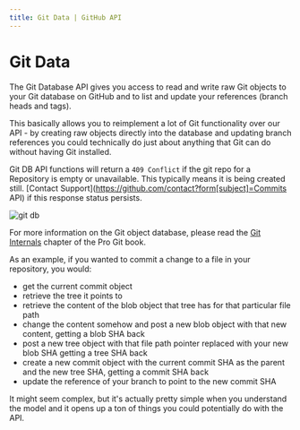 ```yaml
---
title: Git Data | GitHub API
---
```


# Git Data

The Git Database API gives you access to read and write raw Git objects
to your Git database on GitHub and to list and update your references
(branch heads and tags).

This basically allows you to reimplement a lot of Git functionality over
our API - by creating raw objects directly into the database and updating
branch references you could technically do just about anything that Git
can do without having Git installed.

Git DB API functions will return a `409 Conflict` if the git repo for a Repository is empty
or unavailable.  This typically means it is being created still.  [Contact
Support](https://github.com/contact?form[subject]=Commits API) if this response status persists.

![git db](http://git-scm.com/figures/18333fig0904-tn.png)

For more information on the Git object database, please read the
[Git Internals](http://git-scm.com/book/en/Git-Internals) chapter of
the Pro Git book.

As an example, if you wanted to commit a change to a file in your
repository, you would:

* get the current commit object
* retrieve the tree it points to
* retrieve the content of the blob object that tree has for that particular file path
* change the content somehow and post a new blob object with that new content, getting a blob SHA back
* post a new tree object with that file path pointer replaced with your new blob SHA getting a tree SHA back
* create a new commit object with the current commit SHA as the parent and the new tree SHA, getting a commit SHA back
* update the reference of your branch to point to the new commit SHA

It might seem complex, but it's actually pretty simple when you understand
the model and it opens up a ton of things you could potentially do with the API.

